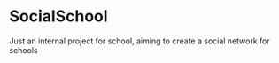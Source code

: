 SocialSchool
============

Just an internal project for school, aiming to create a social network for schools
